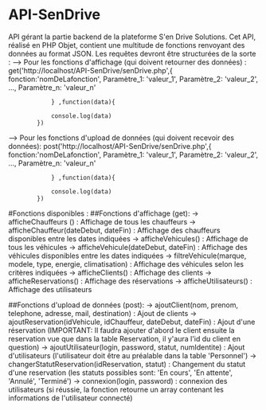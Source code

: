 # API-SenDrive
API gérant la partie backend de la plateforme S'en Drive Solutions.
Cet API, réalisé en PHP Objet, contient une multitude de fonctions renvoyant des données au format JSON.
Les requêtes devront être structurées de la sorte :
--> Pour les fonctions d'affichage (qui doivent retourner des données) :
	get('http://localhost/API-SenDrive/senDrive.php',{
                fonction:'nomDeLafonction',
                Paramètre_1: 'valeur_1',
                Paramètre_2: 'valeur_2',
                ...,
                Paramètre_n: 'valeur_n'
                
                } ,function(data){
                
                console.log(data)
            })

--> Pour les fonctions d'upload de données (qui doivent recevoir des données):
	post('http://localhost/API-SenDrive/senDrive.php',{
                fonction:'nomDeLafonction',
                Paramètre_1: 'valeur_1',
                Paramètre_2: 'valeur_2',
                ...,
                Paramètre_n: 'valeur_n'
                
                } ,function(data){
                
                console.log(data)
            })


#Fonctions disponibles :
##Fonctions d'affichage (get):
-> afficheChauffeurs () : Affichage de tous les chauffeurs
-> afficheChauffeur(dateDebut, dateFin) : Affichage des chauffeurs disponibles entre les dates indiquées
-> afficheVehicules() : Affichage de tous les véhicules
-> afficheVehicule(dateDebut, dateFin) : Affichage des véhicules disponibles entre les dates indiquées
-> filtreVehicule(marque, modele, type, energie, climatisation) : Affichage des véhicules selon les critères indiquées
-> afficheClients() : Affichage des clients
-> afficheReservations() : Affichage des réservations
-> afficheUtilisateurs() : Affichage des utilisateurs


##Fonctions d'upload de données (post):
-> ajoutClient(nom, prenom, telephone, adresse, mail, destination) : Ajout de clients
-> ajoutReservation(idVehicule, idChauffeur, dateDebut, dateFin) : Ajout d'une réservation (IMPORTANT: Il faudra ajouter d'abord le client ensuite la reservation vue que dans la table Reservation, il y'aura l'id du client en question)
-> ajoutUtilisateur(login, password, statut, numIdentite) : Ajout d'utilisateurs (l'utilisateur doit être au préalable dans la table 'Personnel')
-> changerStatutReservation(idReservation, statut) : Changement du statut d'une reservation (les statuts possibles sont: 'En cours', 'En attente', 'Annulé', 'Terminé')
-> connexion(login, password) : connexion des utilisateurs (si réussie, la fonction retourne un array contenant les informations de l'utilisateur connecté)


